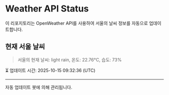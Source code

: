 
# Weather API Status

이 리포지토리는 OpenWeather API를 사용하여 서울의 날씨 정보를 자동으로 업데이트합니다.

## 현재 서울 날씨
> 서울의 현재 날씨: light rain, 온도: 22.76°C, 습도: 73%

⏳ 업데이트 시간: 2025-10-15 09:32:36 (UTC)

---
자동 업데이트 봇에 의해 관리됩니다.
